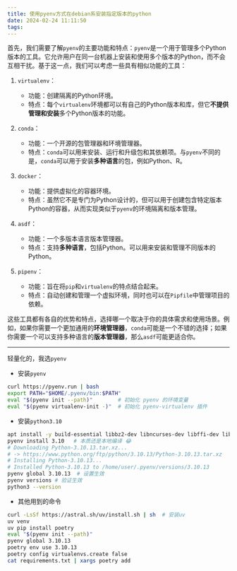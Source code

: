 ```yaml
---
title: 使用pyenv方式在debian系安装指定版本的python
date: 2024-02-24 11:11:50
tags:
---
```


首先，我们需要了解`pyenv`的主要功能和特点：`pyenv`是一个用于管理多个Python版本的工具。它允许用户在同一台机器上安装和使用多个版本的Python，而不会互相干扰。基于这一点，我们可以考虑一些具有相似功能的工具：

1. `virtualenv`：
   - 功能：创建隔离的Python环境。
   - 特点：每个`virtualenv`环境都可以有自己的Python版本和库，但它**不提供管理和安装**多个Python版本的功能。

2. `conda`：
   - 功能：一个开源的包管理器和环境管理器。
   - 特点：`conda`可以用来安装、运行和升级包和其依赖项。与`pyenv`不同的是，`conda`可以用于安装**多种语言**的包，例如Python、R。

3. `docker`：
   - 功能：提供虚拟化的容器环境。
   - 特点：虽然它不是专门为Python设计的，但可以用于创建包含特定版本Python的容器，从而实现类似于`pyenv`的环境隔离和版本管理。

4. `asdf`：
   - 功能：一个多版本语言版本管理器。
   - 特点：支持**多种语言**，包括Python。可以用来安装和管理不同版本的Python。

5. `pipenv`：
   - 功能：旨在将`pip`和`virtualenv`的特点结合起来。
   - 特点：自动创建和管理一个虚拟环境，同时也可以在`Pipfile`中管理项目的依赖。

这些工具都有各自的优势和特点，选择哪一个取决于你的具体需求和使用场景。例如，如果你需要一个更加通用的**环境管理器**，`conda`可能是一个不错的选择；如果你需要一个可以支持多种语言的**版本管理器**，那么`asdf`可能更适合你。

---

轻量化的，我选`pyenv`


- 安装`pyenv`
```bash
curl https://pyenv.run | bash
export PATH="$HOME/.pyenv/bin:$PATH"
eval "$(pyenv init --path)"        # 初始化 pyenv 的环境变量
eval "$(pyenv virtualenv-init -)"  # 初始化 pyenv-virtualenv 插件
```

- 安装`python3.10`
```bash
apt install -y build-essential libbz2-dev libncurses-dev libffi-dev libreadline-dev libsqlite3-dev xz-utils zlib1g-dev libssl-dev liblzma-dev
pyenv install 3.10   # 本质还是本地编译 😂  
# Downloading Python-3.10.13.tar.xz...
# -> https://www.python.org/ftp/python/3.10.13/Python-3.10.13.tar.xz
# Installing Python-3.10.13...
# Installed Python-3.10.13 to /home/user/.pyenv/versions/3.10.13
pyenv global 3.10.13  # 设置生效
pyenv versions # 验证生效
python3 --version
```

- 其他用到的命令
```bash
curl -LsSf https://astral.sh/uv/install.sh | sh  # 安装uv
uv venv
uv pip install poetry
eval "$(pyenv init --path)"
pyenv global 3.10.13
poetry env use 3.10.13
poetry config virtualenvs.create false
cat requirements.txt | xargs poetry add
```